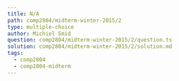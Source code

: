 ```yaml
---
title: N/A
path: comp2804/midterm-winter-2015/2
type: multiple-choice
author: Michiel Smid
question: comp2804/midterm-winter-2015/2/question.ts
solution: comp2804/midterm-winter-2015/2/solution.md
tags:
  - comp2804
  - comp2804-midterm
---
```

